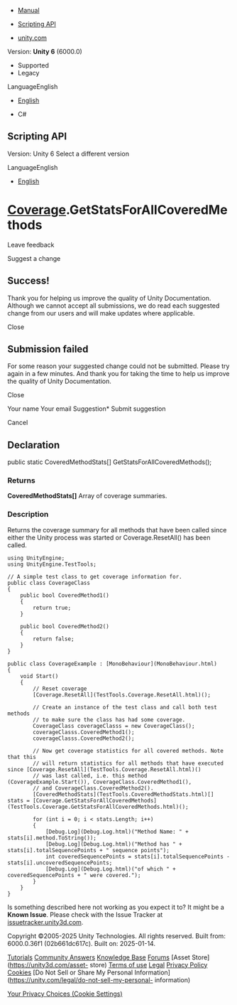 [ ]()

  * [Manual](../Manual/index.html)
  * [Scripting API](../ScriptReference/index.html)

  * [unity.com](https://unity.com/)

Version: **Unity 6** (6000.0)

  * Supported
  * Legacy

LanguageEnglish

  * [English]()

  * C#

[ ](https://docs.unity3d.com)

## Scripting API

Version: Unity 6 Select a different version

LanguageEnglish

  * [English]()

#  [Coverage](TestTools.Coverage.html).GetStatsForAllCoveredMethods

Leave feedback

Suggest a change

## Success!

Thank you for helping us improve the quality of Unity Documentation. Although
we cannot accept all submissions, we do read each suggested change from our
users and will make updates where applicable.

Close

## Submission failed

For some reason your suggested change could not be submitted. Please <a>try
again</a> in a few minutes. And thank you for taking the time to help us
improve the quality of Unity Documentation.

Close

Your name Your email Suggestion* Submit suggestion

Cancel

[ ]()

## Declaration

public static CoveredMethodStats[] GetStatsForAllCoveredMethods();

### Returns

**CoveredMethodStats[]** Array of coverage summaries.

### Description

Returns the coverage summary for all methods that have been called since
either the Unity process was started or Coverage.ResetAll() has been called.

    
    
    using UnityEngine;
    using UnityEngine.TestTools;  
      
    // A simple test class to get coverage information for.
    public class CoverageClass
    {
        public bool CoveredMethod1()
        {
            return true;
        }  
      
        public bool CoveredMethod2()
        {
            return false;
        }
    }  
      
    public class CoverageExample : [MonoBehaviour](MonoBehaviour.html)
    {
        void Start()
        {
            // Reset coverage
            [Coverage.ResetAll](TestTools.Coverage.ResetAll.html)();  
      
            // Create an instance of the test class and call both test methods
            // to make sure the class has had some coverage.
            CoverageClass coverageClasss = new CoverageClass();
            coverageClasss.CoveredMethod1();
            coverageClasss.CoveredMethod2();  
      
            // Now get coverage statistics for all covered methods. Note that this
            // will return statistics for all methods that have executed since [Coverage.ResetAll](TestTools.Coverage.ResetAll.html)()
            // was last called, i.e. this method (CoverageExample.Start()), CoverageClass.CoveredMethod1(),
            // and CoverageClass.CoveredMethod2().
            [CoveredMethodStats](TestTools.CoveredMethodStats.html)[] stats = [Coverage.GetStatsForAllCoveredMethods](TestTools.Coverage.GetStatsForAllCoveredMethods.html)();  
      
            for (int i = 0; i < stats.Length; i++)
            {
                [Debug.Log](Debug.Log.html)("Method Name: " + stats[i].method.ToString());
                [Debug.Log](Debug.Log.html)("Method has " + stats[i].totalSequencePoints + " sequence points");
                int coveredSequencePoints = stats[i].totalSequencePoints - stats[i].uncoveredSequencePoints;
                [Debug.Log](Debug.Log.html)("of which " + coveredSequencePoints + " were covered.");
            }
        }
    }
    

Is something described here not working as you expect it to? It might be a
**Known Issue**. Please check with the Issue Tracker at
[issuetracker.unity3d.com](https://issuetracker.unity3d.com).

Copyright ©2005-2025 Unity Technologies. All rights reserved. Built from:
6000.0.36f1 (02b661dc617c). Built on: 2025-01-14.

[Tutorials](https://unity3d.com/learn) [Community
Answers](https://answers.unity3d.com) [Knowledge
Base](https://support.unity3d.com/hc/en-us)
[Forums](https://forum.unity3d.com) [Asset Store](https://unity3d.com/asset-
store) [Terms of use](https://docs.unity3d.com/Manual/TermsOfUse.html)
[Legal](https://unity.com/legal) [Privacy
Policy](https://unity.com/legal/privacy-policy)
[Cookies](https://unity.com/legal/cookie-policy) [Do Not Sell or Share My
Personal Information](https://unity.com/legal/do-not-sell-my-personal-
information)

[Your Privacy Choices (Cookie Settings)](javascript:void\(0\);)

